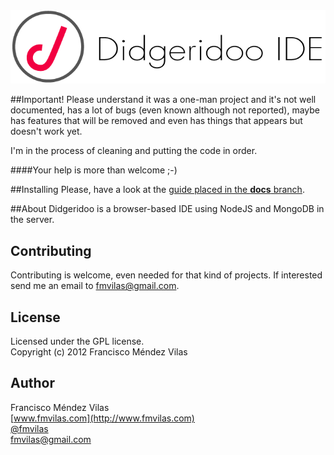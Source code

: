 <img src="logo.png">

##Important!
Please understand it was a one-man project and it's not well documented, has a lot of bugs (even known although not reported), maybe has features that will be removed and even has things that appears but doesn't work yet.

I'm in the process of cleaning and putting the code in order.

####Your help is more than welcome ;-)

##Installing
Please, have a look at the [guide placed in the **docs** branch](https://github.com/fmvilas/didgeridoo/tree/docs).

##About
Didgeridoo is a browser-based IDE using NodeJS and MongoDB in the server.

## Contributing
Contributing is welcome, even needed for that kind of projects. If interested send me an email to [fmvilas@gmail.com](mailto:fmvilas@gmail.com).

## License
Licensed under the GPL license.<br />
Copyright (c) 2012 Francisco Méndez Vilas

## Author
Francisco Méndez Vilas <br/>
[www.fmvilas.com](http://www.fmvilas.com) <br/>
[@fmvilas](http://www.twitter.com/fmvilas) <br/>
[fmvilas@gmail.com](mailto:fmvilas@gmail.com)
